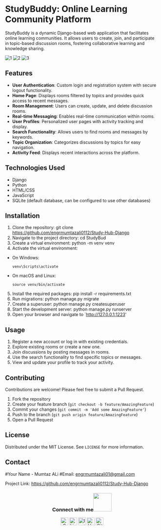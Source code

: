 # StudyBuddy: Online Learning Community Platform

StudyBuddy is a dynamic Django-based web application that facilitates online learning communities. It allows users to create, join, and participate in topic-based discussion rooms, fostering collaborative learning and knowledge sharing.

![1](https://github.com/user-attachments/assets/c93e8f47-d435-4e27-acdf-aa1dd9ba685e)
![2](https://github.com/user-attachments/assets/7ead2cfd-2144-4852-8a62-dfce4fdda515)
![3](https://github.com/user-attachments/assets/a1e1d7b7-d540-4d2f-b4ec-107fc8e37053)




## Features

- **User Authentication**: Custom login and registration system with secure logout functionality.
- **Home Page**: Displays rooms filtered by topics and provides quick access to recent messages.
- **Room Management**: Users can create, update, and delete discussion rooms.
- **Real-time Messaging**: Enables real-time communication within rooms.
- **User Profiles**: Personalized user pages with activity tracking and display.
- **Search Functionality**: Allows users to find rooms and messages by keywords.
- **Topic Organization**: Categorizes discussions by topics for easy navigation.
- **Activity Feed**: Displays recent interactions across the platform.

## Technologies Used

- Django
- Python
- HTML/CSS
- JavaScript
- SQLite (default database, can be configured to use other databases)

## Installation

1. Clone the repository:
git clone https://github.com/engrmumtazali0112/Study-Hub-Django
2. Navigate to the project directory:
cd StudyBud
3. Create a virtual environment:
python -m venv venv
4. Activate the virtual environment:
- On Windows:
  ```
  venv\Scripts\activate
  ```
- On macOS and Linux:
  ```
  source venv/bin/activate
  ```

5. Install the required packages:
pip install -r requirements.txt
6. Run migrations:
python manage.py migrate
7. Create a superuser:
python manage.py createsuperuser
8. Start the development server:
python manage.py runserver
9. Open your browser and navigate to `http://127.0.0.1:1223'

## Usage

1. Register a new account or log in with existing credentials.
2. Explore existing rooms or create a new one.
3. Join discussions by posting messages in rooms.
4. Use the search functionality to find specific topics or messages.
5. View and update your profile to track your activity.

## Contributing

Contributions are welcome! Please feel free to submit a Pull Request.

1. Fork the repository
2. Create your feature branch (`git checkout -b feature/AmazingFeature`)
3. Commit your changes (`git commit -m 'Add some AmazingFeature'`)
4. Push to the branch (`git push origin feature/AmazingFeature`)
5. Open a Pull Request

## License

Distributed under the MIT License. See `LICENSE` for more information.

## Contact

#Your Name -   Mumtaz ALi
#Email:        engrmumtazali01@gmail.com

Project Link: https://github.com/engrmumtazali0112/Study-Hub-Django

<div align="center">
<h3> Connect with me<a href="https://gifyu.com/image/Zy2f"><img src="https://github.com/milaan9/milaan9/blob/main/Handshake.gif" width="60"></a>
</h3> 
<p align="center">
    <a href="mailto:engrmumtazali01@gmail.com" target="_blank"><img alt="Gmail" width="25px" src="https://github.com/TheDudeThatCode/TheDudeThatCode/blob/master/Assets/Gmail.svg"></a> 
    <a href="https://www.linkedin.com/in/mumtazali12/" target="_blank"><img alt="LinkedIn" width="25px" src="https://github.com/TheDudeThatCode/TheDudeThatCode/blob/master/Assets/Linkedin.svg"></a>
    <a href="https://www.instagram.com/its_maliyzi?igsh=MWR1Y2x1a2xpazBpOA==" target="_blank"><img alt="Instagram" width="25px" src="https://github.com/TheDudeThatCode/TheDudeThatCode/blob/master/Assets/Instagram.svg"></a>
    <a href="https://www.hackerrank.com/profile/engrmumtazali01" target="_blank"><img alt="HackerRank" width="25px" src="https://github.com/TheDudeThatCode/TheDudeThatCode/blob/master/Assets/HackerRank.svg"></a>
    <a href="https://github.com/engrmumtazali0112" target="_blank"><img src="https://cdn.svgporn.com/logos/github-icon.svg" alt="Github logo" width="25px"></a>
</p>  
